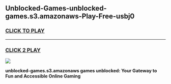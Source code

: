 
## Unblocked-Games-unblocked-games.s3.amazonaws-Play-Free-usbj0
<h3>
<a href="https://premium76.site?title=unblocked-games.s3.amazonaws&ref=20A">CLICK TO PLAY</a></h3>
<hr>

<h3>
<a href="https://premium76.site?title=unblocked-games.s3.amazonaws&ref=20A">CLICK 2 PLAY</a>
  
</h3>

<a href="https://premium76.site?title=unblocked-games.s3.amazonaws&ref=20A"><img src="https://clearcache.store/games.png"></a>


**unblocked-games.s3.amazonaws games unblocked: Your Gateway to Fun and Accessible Online Gaming**
